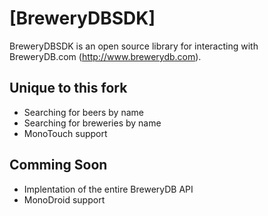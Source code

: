 # [BreweryDBSDK]

BreweryDBSDK is an open source library for interacting with BreweryDB.com (http://www.brewerydb.com).


## Unique to this fork


* Searching for beers by name
* Searching for breweries by name
* MonoTouch support


## Comming Soon

* Implentation of the entire BreweryDB API
* MonoDroid support
